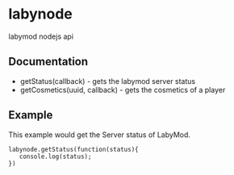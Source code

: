 # labynode
labymod nodejs api

## Documentation
 + getStatus(callback) - gets the labymod server status
 + getCosmetics(uuid, callback) - gets the cosmetics of a player
 
## Example
This example would get the Server status of LabyMod.
```
labynode.getStatus(function(status){
   console.log(status);
})
```
